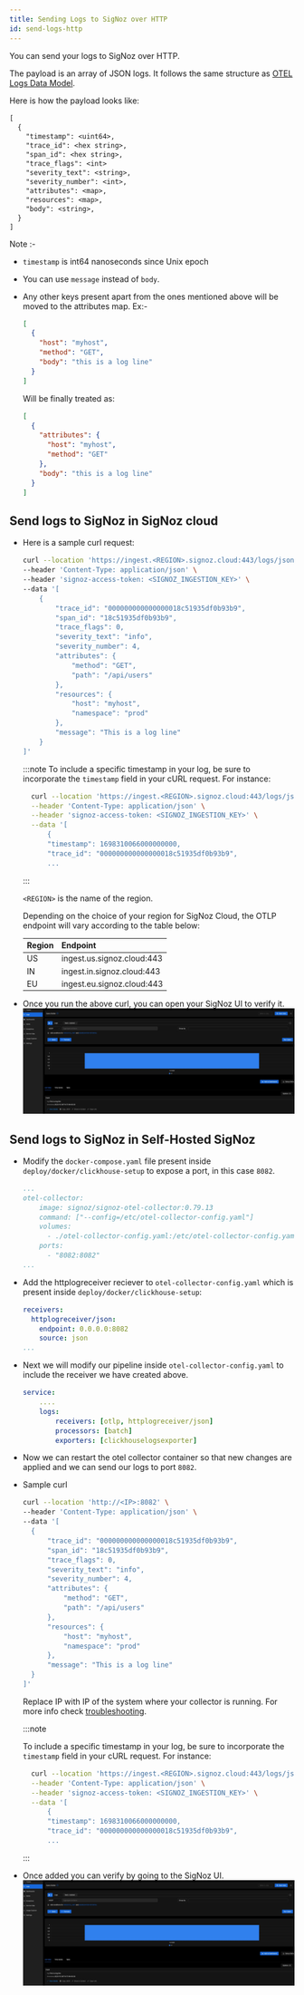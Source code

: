 ```yaml
---
title: Sending Logs to SigNoz over HTTP
id: send-logs-http
---
```


You can send your logs to SigNoz over HTTP.

The payload is an array of JSON logs. It follows the same structure as
[OTEL Logs Data Model](https://opentelemetry.io/docs/specs/otel/logs/data-model/).

Here is how the payload looks like:
```
[
  {
    "timestamp": <uint64>,
    "trace_id": <hex string>,
    "span_id": <hex string>,
    "trace_flags": <int>
    "severity_text": <string>,
    "severity_number": <int>,
    "attributes": <map>,
    "resources": <map>,
    "body": <string>,
  }
]
```

Note :- 
* `timestamp` is int64 nanoseconds since Unix epoch
* You can use `message` instead of `body`.
* Any other keys present apart from the ones mentioned above will be moved to the attributes map.
  Ex:- 
  
  ```json
  [
    {
      "host": "myhost",
      "method": "GET",
      "body": "this is a log line"
    }
  ]
  ```

  Will be finally treated as:

  ```json
  [
    {
      "attributes": {
        "host": "myhost",
        "method": "GET"
      },
      "body": "this is a log line"
    }
  ]
  ```


## Send logs to SigNoz in SigNoz cloud

* Here is a sample curl request:

  ```bash
  curl --location 'https://ingest.<REGION>.signoz.cloud:443/logs/json/' \
  --header 'Content-Type: application/json' \
  --header 'signoz-access-token: <SIGNOZ_INGESTION_KEY>' \
  --data '[
      {
          "trace_id": "000000000000000018c51935df0b93b9",
          "span_id": "18c51935df0b93b9",
          "trace_flags": 0,
          "severity_text": "info",
          "severity_number": 4,
          "attributes": {
              "method": "GET",
              "path": "/api/users"
          },
          "resources": {
              "host": "myhost",
              "namespace": "prod"
          },
          "message": "This is a log line"
      }
  ]'
  ```

  :::note
  To include a specific timestamp in your log, be sure to incorporate the `timestamp` field in your cURL request. For instance:

  ```bash
    curl --location 'https://ingest.<REGION>.signoz.cloud:443/logs/json/' \
    --header 'Content-Type: application/json' \
    --header 'signoz-access-token: <SIGNOZ_INGESTION_KEY>' \
    --data '[
        {
        "timestamp": 1698310066000000000, 
        "trace_id": "000000000000000018c51935df0b93b9", 
        ...
  ```

  :::

  `<REGION>` is the name of the region.
  
  Depending on the choice of your region for SigNoz Cloud, the OTLP endpoint will vary according to the table below:

  | Region | Endpoint                   |
  | ------ | -------------------------- |
  | US     | ingest.us.signoz.cloud:443 |
  | IN     | ingest.in.signoz.cloud:443 |
  | EU     | ingest.eu.signoz.cloud:443 |

* Once you run the above curl, you can open your SigNoz UI to verify it.
  ![JSON Data in log body](../../static/img/logs/http-log.webp)
  


## Send logs to SigNoz in Self-Hosted SigNoz

* Modify the `docker-compose.yaml` file present inside `deploy/docker/clickhouse-setup` to expose a port, in this case `8082`.
    ```yaml {8}
    ...
    otel-collector:
        image: signoz/signoz-otel-collector:0.79.13
        command: ["--config=/etc/otel-collector-config.yaml"]
        volumes:
          - ./otel-collector-config.yaml:/etc/otel-collector-config.yaml
        ports:
          - "8082:8082"
    ...
    ```

* Add the httplogreceiver reciever to `otel-collector-config.yaml` which is present inside `deploy/docker/clickhouse-setup`:
    ```yaml {2-10}
    receivers:
      httplogreceiver/json:
        endpoint: 0.0.0.0:8082
        source: json
    ...
    ```

* Next we will modify our pipeline inside `otel-collector-config.yaml` to include the receiver we have created above.
    ```yaml {4}
    service:
        ....
        logs:
            receivers: [otlp, httplogreceiver/json]
            processors: [batch]
            exporters: [clickhouselogsexporter]
    ```

* Now we can restart the otel collector container so that new changes are applied and we can send our logs to port `8082`.

* Sample curl
  ```bash
  curl --location 'http://<IP>:8082' \
  --header 'Content-Type: application/json' \
  --data '[
    {
        "trace_id": "000000000000000018c51935df0b93b9",
        "span_id": "18c51935df0b93b9",
        "trace_flags": 0,
        "severity_text": "info",
        "severity_number": 4,
        "attributes": {
            "method": "GET",
            "path": "/api/users"
        },
        "resources": {
            "host": "myhost",
            "namespace": "prod"
        },
        "message": "This is a log line"
    }
  ]'
  ```

  Replace IP with IP of the system where your collector is running.
  For more info check [troubleshooting](../install/troubleshooting.md#signoz-otel-collector-address-grid). 

  :::note

  To include a specific timestamp in your log, be sure to incorporate the `timestamp` field in your cURL request. For instance:

  ```bash
    curl --location 'https://ingest.<REGION>.signoz.cloud:443/logs/json/' \
    --header 'Content-Type: application/json' \
    --header 'signoz-access-token: <SIGNOZ_INGESTION_KEY>' \
    --data '[
        {
        "timestamp": 1698310066000000000, 
        "trace_id": "000000000000000018c51935df0b93b9", 
        ...
  ```

  :::

* Once added you can verify by going to the SigNoz UI.
  ![test](../../static/img/logs/http-log.webp)